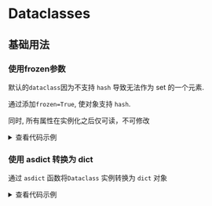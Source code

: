 # Dataclasses

## 基础用法

### 使用frozen参数

默认的`dataclass`因为不支持 `hash` 导致无法作为 set 的一个元素.

通过添加`frozen=True`, 使对象支持 `hash`.

同时, 所有属性在实例化之后仅可读，不可修改

<details>

<summary>查看代码示例</summary>

```python
@dataclass(frozen=True)
class DouyinPlaywrightTask:
    username: str
    cookie: str
```

</details>

### 使用 asdict 转换为 dict

通过 `asdict` 函数将`Dataclass` 实例转换为 `dict` 对象

<details>

<summary>查看代码示例</summary>

```python
import json
from dataclasses import dataclass, asdict
@dataclass
class CurlDetail:
    url: str
    body: str | None
    headers: dict
    method: str

    def to_json(self) -> str:
        return json.dumps(asdict(self), ensure_ascii=False)
```

</details>
